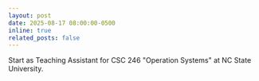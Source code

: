 ```yaml
---
layout: post
date: 2025-08-17 08:00:00-0500
inline: true
related_posts: false
---
```


Start as Teaching Assistant for CSC 246 "Operation Systems" at NC State University.
